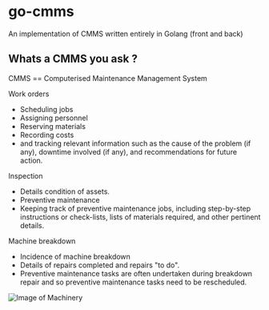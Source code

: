 # go-cmms
An implementation of CMMS written entirely in Golang (front and back)

## Whats a CMMS you ask ?
CMMS == Computerised Maintenance Management System

Work orders
 - Scheduling jobs
 - Assigning personnel
 - Reserving materials
 - Recording costs
 - and tracking relevant information such as the cause of the problem (if any), downtime involved (if any), and recommendations for future action. 

Inspection
- Details condition of assets.
- Preventive maintenance
- Keeping track of preventive maintenance jobs, including step-by-step instructions or check-lists, lists of materials required, and other pertinent details.

Machine breakdown
- Incidence of machine breakdown
- Details of repairs completed and repairs "to do". 
- Preventive maintenance tasks are often undertaken during breakdown repair and so preventive maintenance tasks need to be rescheduled.

![Image of Machinery](https://raw.github.com/steveoc64/go-cmms/master/docs/2016-01-28_15-01-32.jpg)
